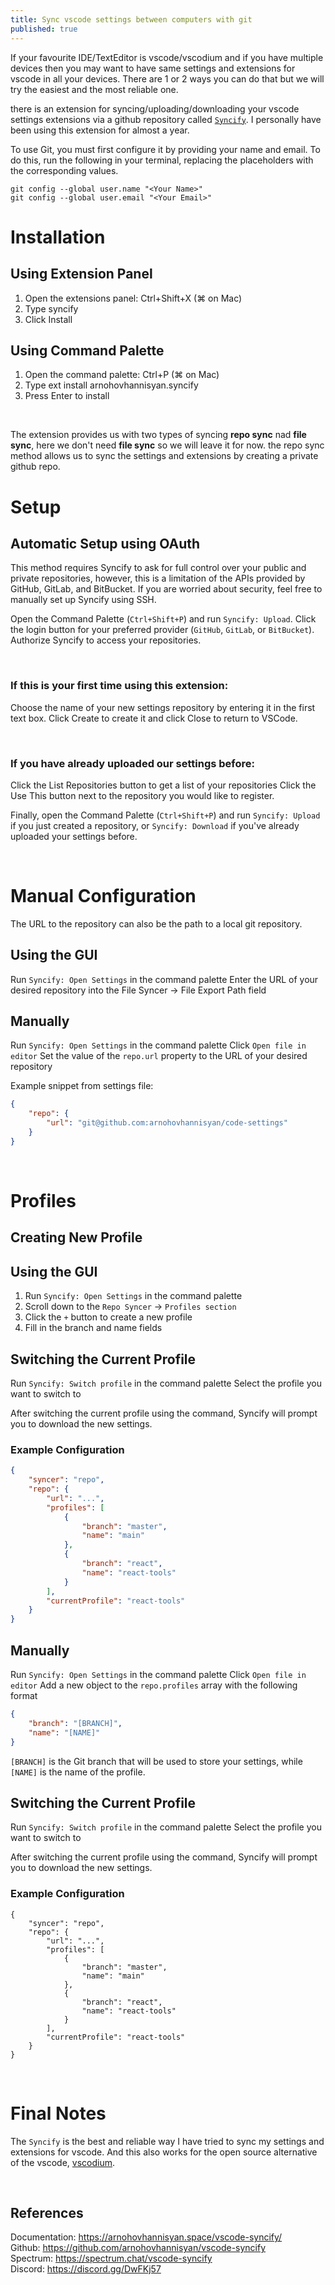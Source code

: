 ```yaml
---
title: Sync vscode settings between computers with git
published: true
---
```


If your favourite IDE/TextEditor is vscode/vscodium and if you have multiple devices then you may want to have same settings and extensions for vscode in all your devices. There are 1 or 2 ways you can do that but we will try the easiest and the most reliable one.

there is an extension for syncing/uploading/downloading your vscode settings extensions via a github repository called [`Syncify`](https://marketplace.visualstudio.com/items?itemName=arnohovhannisyan.syncify). I personally have been using this extension for almost a year.

To use Git, you must first configure it by providing your name and email. To do this, run the following in your terminal, replacing the placeholders with the corresponding values.

```
git config --global user.name "<Your Name>"
git config --global user.email "<Your Email>"
```

# Installation

## Using Extension Panel

1. Open the extensions panel: Ctrl+Shift+X (⌘ on Mac)
2. Type syncify
3. Click Install

## Using Command Palette

1. Open the command palette: Ctrl+P (⌘ on Mac)
2. Type ext install arnohovhannisyan.syncify
3. Press Enter to install

<br>

The extension provides us with two types of syncing **repo sync** nad **file sync**, here we don't need **file sync** so we will leave it for now. the repo sync method allows us to sync the settings and extensions by creating a private github repo.

# Setup

## Automatic Setup using OAuth

This method requires Syncify to ask for full control over your public and private repositories, however, this is a limitation of the APIs provided by GitHub, GitLab, and BitBucket. If you are worried about security, feel free to manually set up Syncify using SSH.

Open the Command Palette (`Ctrl+Shift+P`) and run `Syncify: Upload`.
Click the login button for your preferred provider (`GitHub`, `GitLab`, or `BitBucket`).
Authorize Syncify to access your repositories.

<br>

### If this is your first time using this extension:

Choose the name of your new settings repository by entering it in the first text box.
Click Create to create it and click Close to return to VSCode.

<br>

### If you have already uploaded our settings before:

Click the List Repositories button to get a list of your repositories
Click the Use This button next to the repository you would like to register.

Finally, open the Command Palette (`Ctrl+Shift+P`) and run `Syncify: Upload` if you just created a repository, or `Syncify: Download` if you've already uploaded your settings before.

<br>

# Manual Configuration

The URL to the repository can also be the path to a local git repository.

## Using the GUI

Run `Syncify: Open Settings` in the command palette
Enter the URL of your desired repository into the File Syncer -> File Export Path field

## Manually

Run `Syncify: Open Settings` in the command palette
Click `Open file in editor`
Set the value of the `repo.url` property to the URL of your desired repository

Example snippet from settings file:

```json
{
    "repo": {
        "url": "git@github.com:arnohovhannisyan/code-settings"
    }
}
```
<br>

# Profiles

## Creating New Profile

## Using the GUI

1. Run `Syncify: Open Settings` in the command palette
2. Scroll down to the `Repo Syncer` -> `Profiles section`
3. Click the `+` button to create a new profile
4. Fill in the branch and name fields

## Switching the Current Profile

Run `Syncify: Switch profile` in the command palette Select the profile you want to switch to

After switching the current profile using the command, Syncify will prompt you to download the new settings.

### Example Configuration

```json
{
    "syncer": "repo",
    "repo": {
        "url": "...",
        "profiles": [
            {
                "branch": "master",
                "name": "main"
            },
            {
                "branch": "react",
                "name": "react-tools"
            }
        ],
        "currentProfile": "react-tools"
    }
}
```
## Manually

Run `Syncify: Open Settings` in the command palette
Click `Open file in editor`
Add a new object to the `repo.profiles` array with the following format

```json
{
    "branch": "[BRANCH]",
    "name": "[NAME]"
}
```

`[BRANCH]` is the Git branch that will be used to store your settings, while `[NAME]` is the name of the profile.

## Switching the Current Profile

Run `Syncify: Switch profile` in the command palette Select the profile you want to switch to

After switching the current profile using the command, Syncify will prompt you to download the new settings.

### Example Configuration

```jsonp
{
    "syncer": "repo",
    "repo": {
        "url": "...",
        "profiles": [
            {
                "branch": "master",
                "name": "main"
            },
            {
                "branch": "react",
                "name": "react-tools"
            }
        ],
        "currentProfile": "react-tools"
    }
}
```
<br>

# Final Notes

The `Syncify` is the best and reliable way I have tried to sync my settings and extensions for vscode. And this also works for the open source alternative of the vscode, [vscodium](https://vscodium.com/).

<br>

## References

Documentation: https://arnohovhannisyan.space/vscode-syncify/<br>
Github: https://github.com/arnohovhannisyan/vscode-syncify<br>
Spectrum: https://spectrum.chat/vscode-syncify<br>
Discord: https://discord.gg/DwFKj57<br>